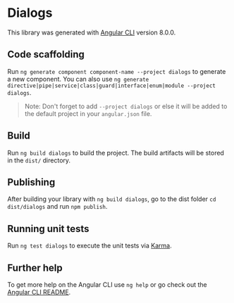 # Dialogs

This library was generated with [Angular CLI](https://github.com/angular/angular-cli) version 8.0.0.

## Code scaffolding

Run `ng generate component component-name --project dialogs` to generate a new component. You can also use `ng generate directive|pipe|service|class|guard|interface|enum|module --project dialogs`.
> Note: Don't forget to add `--project dialogs` or else it will be added to the default project in your `angular.json` file. 

## Build

Run `ng build dialogs` to build the project. The build artifacts will be stored in the `dist/` directory.

## Publishing

After building your library with `ng build dialogs`, go to the dist folder `cd dist/dialogs` and run `npm publish`.

## Running unit tests

Run `ng test dialogs` to execute the unit tests via [Karma](https://karma-runner.github.io).

## Further help

To get more help on the Angular CLI use `ng help` or go check out the [Angular CLI README](https://github.com/angular/angular-cli/blob/master/README.md).

